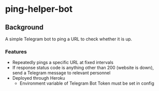 # ping-helper-bot
## Background
A simple Telegram bot to ping a URL to check whether it is up.

### Features
* Repeatedly pings a specific URL at fixed intervals
* If response status code is anything other than 200 (website is down), send a Telegram message to relevant personnel
* Deployed through Heroku
    * Environment variable of Telegram Bot Token must be set in config